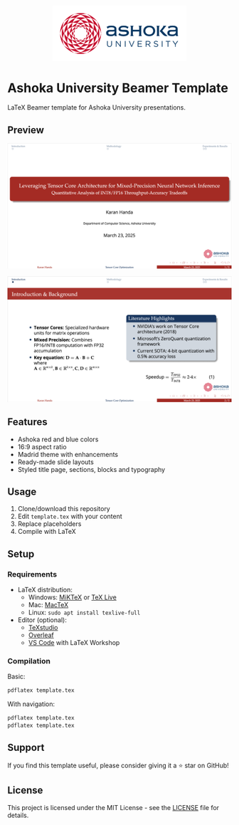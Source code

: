 <p align="center">
  <img src="assets/ashoka.png" alt="Ashoka University Logo" width="300">
</p>

# Ashoka University Beamer Template

LaTeX Beamer template for Ashoka University presentations.

## Preview

![Preview](assets/titlepage.png)

![Preview](assets/contentpage.png)

## Features

- Ashoka red and blue colors
- 16:9 aspect ratio
- Madrid theme with enhancements
- Ready-made slide layouts
- Styled title page, sections, blocks and typography

## Usage

1. Clone/download this repository
2. Edit `template.tex` with your content
3. Replace placeholders
4. Compile with LaTeX

## Setup

### Requirements

- LaTeX distribution:
  - Windows: [MiKTeX](https://miktex.org/download) or [TeX Live](https://tug.org/texlive/acquire-netinstall.html)
  - Mac: [MacTeX](https://tug.org/mactex/mactex-download.html)
  - Linux: `sudo apt install texlive-full`
- Editor (optional):
  - [TeXstudio](https://www.texstudio.org/)
  - [Overleaf](https://www.overleaf.com/)
  - [VS Code](https://code.visualstudio.com/) with LaTeX Workshop

### Compilation

Basic:
```bash
pdflatex template.tex
```

With navigation:
```bash
pdflatex template.tex
pdflatex template.tex
```

## Support

If you find this template useful, please consider giving it a ⭐ star on GitHub!

## License

This project is licensed under the MIT License - see the [LICENSE](LICENSE) file for details.

